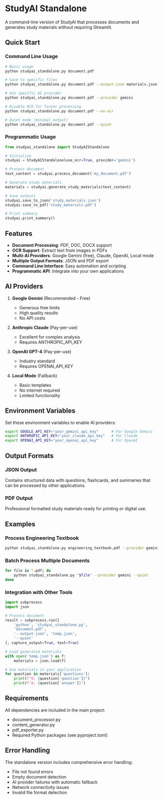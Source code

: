 # StudyAI Standalone

A command-line version of StudyAI that processes documents and generates study materials without requiring Streamlit.

## Quick Start

### Command Line Usage

```bash
# Basic usage
python studyai_standalone.py document.pdf

# Save to specific files
python studyai_standalone.py document.pdf --output-json materials.json --output-pdf materials.pdf

# Use specific AI provider
python studyai_standalone.py document.pdf --provider gemini

# Disable OCR for faster processing
python studyai_standalone.py document.pdf --no-ocr

# Quiet mode (minimal output)
python studyai_standalone.py document.pdf --quiet
```

### Programmatic Usage

```python
from studyai_standalone import StudyAIStandalone

# Initialize
studyai = StudyAIStandalone(use_ocr=True, provider='gemini')

# Process document
text_content = studyai.process_document('my_document.pdf')

# Generate study materials
materials = studyai.generate_study_materials(text_content)

# Save outputs
studyai.save_to_json('study_materials.json')
studyai.save_to_pdf('study_materials.pdf')

# Print summary
studyai.print_summary()
```

## Features

- **Document Processing**: PDF, DOC, DOCX support
- **OCR Support**: Extract text from images in PDFs
- **Multi-AI Providers**: Google Gemini (free), Claude, OpenAI, Local mode
- **Multiple Output Formats**: JSON and PDF export
- **Command Line Interface**: Easy automation and scripting
- **Programmatic API**: Integrate into your own applications

## AI Providers

1. **Google Gemini** (Recommended - Free)
   - Generous free limits
   - High quality results
   - No API costs

2. **Anthropic Claude** (Pay-per-use)
   - Excellent for complex analysis
   - Requires ANTHROPIC_API_KEY

3. **OpenAI GPT-4** (Pay-per-use)
   - Industry standard
   - Requires OPENAI_API_KEY

4. **Local Mode** (Fallback)
   - Basic templates
   - No internet required
   - Limited functionality

## Environment Variables

Set these environment variables to enable AI providers:

```bash
export GOOGLE_API_KEY="your_gemini_api_key"      # For Google Gemini
export ANTHROPIC_API_KEY="your_claude_api_key"   # For Claude
export OPENAI_API_KEY="your_openai_api_key"      # For OpenAI
```

## Output Formats

### JSON Output
Contains structured data with questions, flashcards, and summaries that can be processed by other applications.

### PDF Output
Professional formatted study materials ready for printing or digital use.

## Examples

### Process Engineering Textbook
```bash
python studyai_standalone.py engineering_textbook.pdf --provider gemini --output-pdf study_guide.pdf
```

### Batch Process Multiple Documents
```bash
for file in *.pdf; do
    python studyai_standalone.py "$file" --provider gemini --quiet
done
```

### Integration with Other Tools
```python
import subprocess
import json

# Process document
result = subprocess.run([
    'python', 'studyai_standalone.py', 
    'document.pdf', 
    '--output-json', 'temp.json',
    '--quiet'
], capture_output=True, text=True)

# Load generated materials
with open('temp.json') as f:
    materials = json.load(f)

# Use materials in your application
for question in materials['questions']:
    print(f"Q: {question['question']}")
    print(f"A: {question['answer']}")
```

## Requirements

All dependencies are included in the main project:
- document_processor.py
- content_generator.py  
- pdf_exporter.py
- Required Python packages (see pyproject.toml)

## Error Handling

The standalone version includes comprehensive error handling:
- File not found errors
- Empty document detection
- AI provider failures with automatic fallback
- Network connectivity issues
- Invalid file format detection